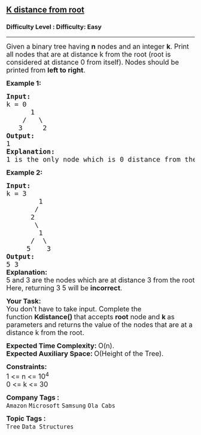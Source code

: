 <h2><a href="https://www.geeksforgeeks.org/problems/k-distance-from-root/1?page=3&category=Tree&sortBy=submissions">K distance from root</a></h2><h3>Difficulty Level : Difficulty: Easy</h3><hr><div class="problems_problem_content__Xm_eO"><p><span style="font-size: 18px;">Given a binary tree having <strong>n</strong> nodes and an integer <strong>k</strong>. Print all nodes that are at distance k from the root (root is considered at distance 0 from itself). Nodes should be printed from <strong>left to right</strong>.</span></p>
<p><span style="font-size: 18px;"><strong>Example 1:</strong></span></p>
<pre><span style="font-size: 18px;"><strong>Input:
</strong>k = 0
&nbsp;     1
&nbsp;   /   \
&nbsp;  3     2<strong>
Output: <br></strong>1<br><strong>Explanation: <br></strong>1 is the only node which is 0 distance from the root 1.</span>
</pre>
<p><span style="font-size: 18px;"><strong>Example 2:</strong></span></p>
<pre><span style="font-size: 18px;"><strong>Input:
</strong>k = 3
&nbsp;       1
&nbsp;      /
&nbsp;     2
&nbsp;      \
&nbsp;       1
&nbsp;     /  \
&nbsp;    5    3<strong>
Output: <br></strong>5 3<br></span><strong style="font-size: 18px; font-family: -apple-system, BlinkMacSystemFont, 'Segoe UI', Roboto, Oxygen, Ubuntu, Cantarell, 'Open Sans', 'Helvetica Neue', sans-serif;">Explanation:  <br></strong><span style="font-size: 18px; font-family: -apple-system, BlinkMacSystemFont, 'Segoe UI', Roboto, Oxygen, Ubuntu, Cantarell, 'Open Sans', 'Helvetica Neue', sans-serif;">5 and 3 are the nodes which are at distance 3 from the root 3.<br>Here, returning 3 5 will be <strong>incorrect</strong>.</span></pre>
<p><span style="font-size: 18px;"><strong>Your Task:</strong><br>You don't have to take input. Complete the function&nbsp;<strong>Kdistance()&nbsp;</strong>that accepts&nbsp;<strong>root</strong> node<strong>&nbsp;</strong>and&nbsp;<strong>k&nbsp;</strong>as parameters and returns<strong> </strong>the&nbsp;value<strong>&nbsp;</strong>of the&nbsp;nodes<strong>&nbsp;</strong>that are at a distance k from the root.</span></p>
<p><span style="font-size: 18px;"><strong>Expected Time Complexity:&nbsp;</strong>O(n).<br><strong>Expected Auxiliary Space:&nbsp;</strong>O(Height of the Tree).</span></p>
<p><span style="font-size: 18px;"><strong>Constraints:</strong><br>1 &lt;= n &lt;= 10<sup>4</sup></span><br><span style="font-size: 18px;">0 &lt;= k &lt;= 30</span></p></div><p><span style=font-size:18px><strong>Company Tags : </strong><br><code>Amazon</code>&nbsp;<code>Microsoft</code>&nbsp;<code>Samsung</code>&nbsp;<code>Ola Cabs</code>&nbsp;<br><p><span style=font-size:18px><strong>Topic Tags : </strong><br><code>Tree</code>&nbsp;<code>Data Structures</code>&nbsp;